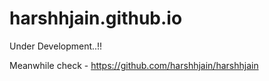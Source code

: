 # harshhjain.github.io

Under Development..!! 

Meanwhile check - https://github.com/harshhjain/harshhjain
